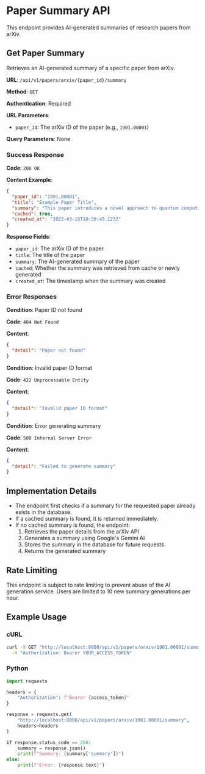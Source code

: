 # Paper Summary API

This endpoint provides AI-generated summaries of research papers from arXiv.

## Get Paper Summary

Retrieves an AI-generated summary of a specific paper from arXiv.

**URL**: `/api/v1/papers/arxiv/{paper_id}/summary`

**Method**: `GET`

**Authentication**: Required

**URL Parameters**:

- `paper_id`: The arXiv ID of the paper (e.g., `1901.00001`)

**Query Parameters**: None

### Success Response

**Code**: `200 OK`

**Content Example**:

```json
{
  "paper_id": "1901.00001",
  "title": "Example Paper Title",
  "summary": "This paper introduces a novel approach to quantum computing...",
  "cached": true,
  "created_at": "2023-03-15T10:30:45.123Z"
}
```

**Response Fields**:

- `paper_id`: The arXiv ID of the paper
- `title`: The title of the paper
- `summary`: The AI-generated summary of the paper
- `cached`: Whether the summary was retrieved from cache or newly generated
- `created_at`: The timestamp when the summary was created

### Error Responses

**Condition**: Paper ID not found

**Code**: `404 Not Found`

**Content**:

```json
{
  "detail": "Paper not found"
}
```

**Condition**: Invalid paper ID format

**Code**: `422 Unprocessable Entity`

**Content**:

```json
{
  "detail": "Invalid paper ID format"
}
```

**Condition**: Error generating summary

**Code**: `500 Internal Server Error`

**Content**:

```json
{
  "detail": "Failed to generate summary"
}
```

## Implementation Details

- The endpoint first checks if a summary for the requested paper already exists in the database.
- If a cached summary is found, it is returned immediately.
- If no cached summary is found, the endpoint:
  1. Retrieves the paper details from the arXiv API
  2. Generates a summary using Google's Gemini AI
  3. Stores the summary in the database for future requests
  4. Returns the generated summary

## Rate Limiting

This endpoint is subject to rate limiting to prevent abuse of the AI generation service. Users are limited to 10 new summary generations per hour.

## Example Usage

### cURL

```bash
curl -X GET "http://localhost:8000/api/v1/papers/arxiv/1901.00001/summary" \
  -H "Authorization: Bearer YOUR_ACCESS_TOKEN"
```

### Python

```python
import requests

headers = {
    "Authorization": f"Bearer {access_token}"
}

response = requests.get(
    "http://localhost:8000/api/v1/papers/arxiv/1901.00001/summary",
    headers=headers
)

if response.status_code == 200:
    summary = response.json()
    print(f"Summary: {summary['summary']}")
else:
    print(f"Error: {response.text}")
``` 